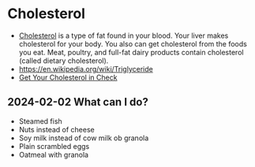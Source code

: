 # Cholesterol

* [Cholesterol](https://en.wikipedia.org/wiki/Cholesterol) is a type of fat found in your blood. Your liver makes cholesterol for your body. You also can get cholesterol from the foods you eat. Meat, poultry, and full-fat dairy products contain cholesterol (called dietary cholesterol).
* https://en.wikipedia.org/wiki/Triglyceride
* [Get Your Cholesterol in Check](https://www.nytimes.com/2024/01/31/well/live/cholesterol-tests-levels-heart-disease.html?searchResultPosition%3D1)


## 2024-02-02 What can I do?

* Steamed fish
* Nuts instead of cheese
* Soy milk instead of cow milk ob granola
* Plain scrambled eggs
* Oatmeal with granola